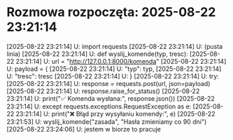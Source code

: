 # Rozmowa rozpoczęta: 2025-08-22 23:21:14
[2025-08-22 23:21:14] U: import requests
[2025-08-22 23:21:14] U: (pusta linia)
[2025-08-22 23:21:14] U: def wyslij_komende(typ, tresc):
[2025-08-22 23:21:14] U: url = "http://127.0.0.1:8000/komenda"
[2025-08-22 23:21:14] U: payload = {
[2025-08-22 23:21:14] U: "typ": typ,
[2025-08-22 23:21:14] U: "tresc": tresc
[2025-08-22 23:21:14] U: }
[2025-08-22 23:21:14] U: try:
[2025-08-22 23:21:14] U: response = requests.post(url, json=payload)
[2025-08-22 23:21:14] U: response.raise_for_status()
[2025-08-22 23:21:14] U: print("✅ Komenda wysłana:", response.json())
[2025-08-22 23:21:14] U: except requests.exceptions.RequestException as e:
[2025-08-22 23:21:14] U: print("❌ Błąd przy wysyłaniu komendy:", e)
[2025-08-22 23:21:53] U: wyslij_komende("zasada", "Hasła zmieniamy co 90 dni")
[2025-08-22 23:24:06] U: jestem w biorze to pracuje
